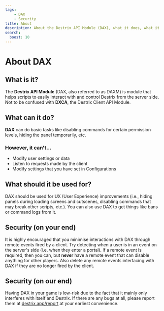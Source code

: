 ```yaml
---
tags:
    - DAX
    - Security
title: About
description: About the Destrix API Module (DAX), what it does, what it can't, and what it is.
search:
  boost: 10
---
```

# About DAX

## What is it?
The **Destrix API Module** (DAX, also referred to as DAXM) is module that helps scripts to easily interact with and control Destrix from the server side. Not to be confused with **DXCA**, the Destrix Client API Module.

## What can it do?
**DAX** can do basic tasks like disabling commands for certain permission levels, hiding the panel temporarily, etc.
### However, it can't...
* Modify user settings or data
* Listen to requests made by the client
* Modify settings that you have set in Configurations

## What should it be used for?
DAX should be used for UX (User Experience) improvements (i.e., hiding panels during loading screens and cutscenes, disabling commands that may break other scripts, etc.). You can also use DAX to get things like bans or command logs from it.

## Security (on your end)
It is highly encouraged that you minimise interactions with DAX through remote events fired by a client. Try detecting when a user is in an event on the server's side (i.e. when they enter a portal). If a remote event is required, then you can, but __never__ have a remote event that can disable anything for other players. Also delete any remote events interfacing with DAX if they are no longer fired by the client.

## Security (on our end)
Having DAX in your game is low-risk due to the fact that it mainly only interferes with itself and Destrix. If there are any bugs at all, please report them at [destrix.app/report](https://destrix.app/report?a=DAX) at your earliest convenience.